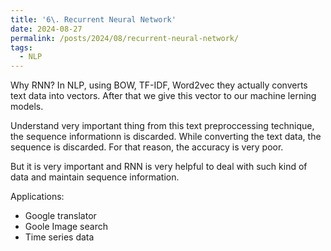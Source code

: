 ```yaml
---
title: '6\. Recurrent Neural Network'
date: 2024-08-27
permalink: /posts/2024/08/recurrent-neural-network/
tags:
  - NLP
---
```




Why RNN?
In NLP, using BOW, TF-IDF, Word2vec they actually converts text data into vectors. After that we give this vector to our machine lerning models.

Understand very important thing from this text preproccessing technique, the sequence informationn is discarded. While converting the text data, the sequence is discarded. For that reason, the accuracy is very poor.

But it is very important and RNN is very helpful to deal with such kind of data and maintain sequence information.


Applications:
- Google translator
- Goole Image search
- Time series data

